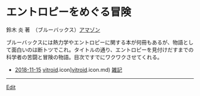 # エントロピーをめぐる冒険

鈴木 炎 著　（ブルーバックス）[アマゾン](http://amzn.asia/d/7ZnDpTR)



ブルーバックスには熱力学やエントロピーに関する本が何冊もあるが、物語として面白いのは断トツでこれ。タイトルの通り、エントロピーを見付けだすまでの科学者の苦闘と冒険の物語。目次ですでにワクワクさせてくれる。




* [2018-11-15](2018-11-15.md) [vitroid](vitroid.md).icon][vitroid](vitroid.md).icon.md) [雑記](雑記.md)





----
[Edit](https://github.com/vitroid/vitroid.github.io/edit/master/MD/エントロピーをめぐる冒険.md)
